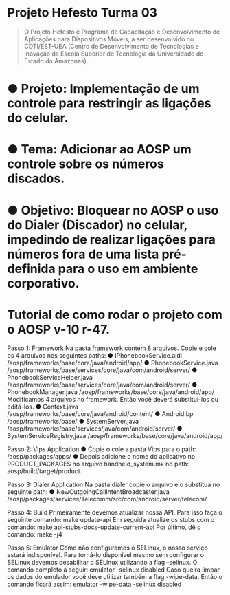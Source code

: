 # Projeto Hefesto Turma 03
> O Projeto Hefesto é Programa de Capacitação e Desenvolvimento de Aplicações para Dispositivos Móveis, a ser desenvolvido no CDTI/EST-UEA (Centro de Desenvolvimento de Tecnologias e Inovação da Escola Superior de Tecnologia da Universidade do Estado do Amazonas).

# ● Projeto: Implementação de um controle para restringir as ligações do celular.
# ● Tema: Adicionar ao AOSP um controle sobre os números discados.
# ● Objetivo: Bloquear no AOSP o uso do Dialer (Discador) no celular, impedindo de realizar ligações para números fora de uma lista pré-definida para o uso em ambiente corporativo.

# Tutorial de como rodar o projeto com o AOSP v-10 r-47.

Passo 1: Framework
Na pasta framework contém 8 arquivos. Copie e cole os 4 arquivos nos
seguintes paths:
● IPhonebookService.aidl
/aosp/frameworks/base/core/java/android/app/
● PhonebookService.java
/aosp/frameworks/base/services/core/java/com/android/server/
● PhonebookServiceHelper.java
/aosp/frameworks/base/services/core/java/com/android/server/
● PhonebookManager.java
/aosp/frameworks/base/core/java/android/app/
Modificamos 4 arquivos no framework. Então você deverá substituí-los ou
editá-los.
● Context.java
/aosp/frameworks/base/core/java/android/content/
● Android.bp
/aosp/frameworks/base/
● SystemServer.java
/aosp/frameworks/base/services/java/com/android/server/
● SystemServiceRegistry,java
/aosp/frameworks/base/core/java/android/app/

Passo 2: Vips Application
● Copie o cole a pasta Vips para o path: /aosp/packages/apps/
● Depois adicione o nome do aplicativo no PRODUCT_PACKAGES no arquivo
handheld_system.mk no path: aosp/build/target/product.

Passo 3: Dialer Application
Na pasta dialer copie o arquivo e o substitua no seguinte path:
● NewOutgoingCallIntentBroadcaster.java
/aosp/packages/services/Telecomm/src/com/android/server/telecom/

Passo 4: Build
Primeiramente devemos atualizar nossa API. Para isso faça o seguinte comando:
make update-api
Em seguida atualize os stubs com o comando:
make api-stubs-docs-update-current-api
Por último, dê o comando: make -j4

Passo 5: Emulator
Como não configuramos o SELinux, o nosso serviço estará indisponível. Para
torná-lo disponível mesmo sem configurar o SELinux devemos desabilitar o SELinux
utilizando a flag -selinux. O comando completo a seguir:
emulator -selinux disabled
Caso queira limpar os dados do emulador você deve utilizar também a flag
-wipe-data. Então o comando ficará assim:
emulator -wipe-data -selinux disabled
